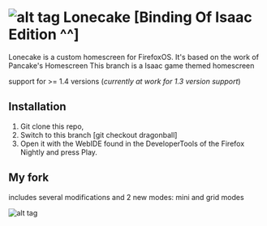 # ![alt tag](http://pix.toile-libre.org/upload/original/1431028142.png) Lonecake [Binding Of Isaac Edition ^^]

Lonecake is a custom homescreen for FirefoxOS. It's based on the work of Pancake's Homescreen
This branch is a Isaac game themed homescreen

support for >= 1.4 versions (_currently at work for 1.3 version support_)

## Installation

1. Git clone this repo, 
2. Switch to this branch [git checkout dragonball]
3. Open it with the WebIDE found in the DeveloperTools of the Firefox Nightly and press Play.


## My fork

includes several modifications and 2 new modes: mini and grid modes

![alt tag](http://pix.toile-libre.org/upload/original/1431028083.png)




